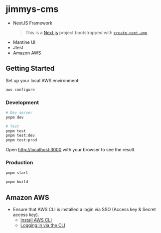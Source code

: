 # jimmys-cms

- NextJS Framework
    > This is a [Next.js](https://nextjs.org) project bootstrapped with [`create-next-app`](https://nextjs.org/docs/app/api-reference/cli/create-next-app).
- Mantine UI
- Jtest
- Amazon AWS

## Getting Started

Set up your local AWS environment:
```bash
aws configure
```

### Development

```bash
# Dev server
pnpm dev

# Test
pnpm test
pnpm test:dev
pnpm test:prod
```

Open [http://localhost:3000](http://localhost:3000) with your browser to see the result.

### Production

```bash
pnpm start

pnpm build
```

## Amazon AWS

- Ensure that AWS CLI is installed a login via SSO \(Access key & Secret access key\).
    - [Install AWS CLI](https://docs.aws.amazon.com/cli/latest/userguide/getting-started-install.html)
    - [Logging in via the CLI](https://docs.aws.amazon.com/cli/latest/userguide/cli-configure-sso.html)